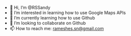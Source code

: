 - 👋 Hi, I’m @RSSandy
- 👀 I’m interested in learning how to use Google Maps APIs
- 🌱 I’m currently learning how to use Github
- 💞️ I’m looking to collaborate on Github
- 📫 How to reach me: rameshes.sn@gmail.com

<!---
RSSandy/RSSandy is a ✨ special ✨ repository because its `README.md` (this file) appears on your GitHub profile.
You can click the Preview link to take a look at your changes.
--->
